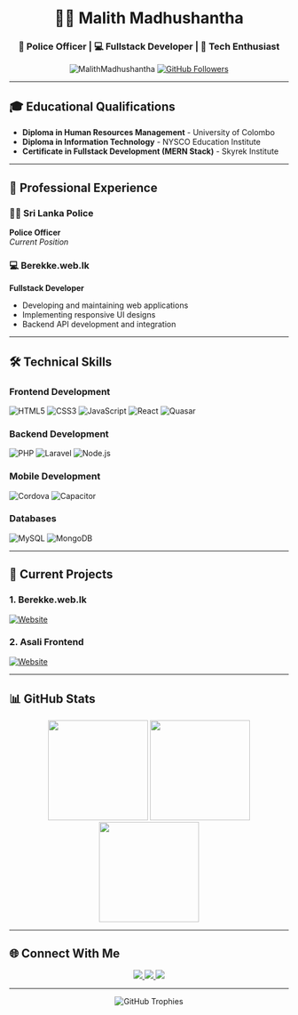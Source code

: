 <h1 align="center">👨‍💻 Malith Madhushantha</h1>
<h3 align="center">🚓 Police Officer | 💻 Fullstack Developer | 🚀 Tech Enthusiast</h3>

<p align="center">
  <img src="https://komarev.com/ghpvc/?username=MalithMadhushantha&label=Profile%20views&color=0e75b6&style=for-the-badge" alt="MalithMadhushantha" />
  <a href="https://github.com/MalithMadhushantha?tab=followers">
    <img src="https://img.shields.io/github/followers/MalithMadhushantha?label=Followers&style=for-the-badge&color=0e75b6" alt="GitHub Followers">
  </a>
</p>

---

## 🎓 Educational Qualifications
- **Diploma in Human Resources Management** - University of Colombo
- **Diploma in Information Technology** - NYSCO Education Institute
- **Certificate in Fullstack Development (MERN Stack)** - Skyrek Institute

---

## 💼 Professional Experience
### 👮‍♂️ Sri Lanka Police
**Police Officer**  
*Current Position*

### 💻 Berekke.web.lk
**Fullstack Developer**  
- Developing and maintaining web applications
- Implementing responsive UI designs
- Backend API development and integration

---

## 🛠️ Technical Skills
### Frontend Development
![HTML5](https://img.shields.io/badge/HTML5-E34F26?style=for-the-badge&logo=html5&logoColor=white)
![CSS3](https://img.shields.io/badge/CSS3-1572B6?style=for-the-badge&logo=css3&logoColor=white)
![JavaScript](https://img.shields.io/badge/JavaScript-F7DF1E?style=for-the-badge&logo=javascript&logoColor=black)
![React](https://img.shields.io/badge/React-61DAFB?style=for-the-badge&logo=react&logoColor=black)
![Quasar](https://img.shields.io/badge/Quasar-1976D2?style=for-the-badge&logo=quasar&logoColor=white)

### Backend Development
![PHP](https://img.shields.io/badge/PHP-777BB4?style=for-the-badge&logo=php&logoColor=white)
![Laravel](https://img.shields.io/badge/Laravel-FF2D20?style=for-the-badge&logo=laravel&logoColor=white)
![Node.js](https://img.shields.io/badge/Node.js-339933?style=for-the-badge&logo=nodedotjs&logoColor=white)

### Mobile Development
![Cordova](https://img.shields.io/badge/Cordova-35434F?style=for-the-badge&logo=apache-cordova&logoColor=E8E8E8)
![Capacitor](https://img.shields.io/badge/Capacitor-119EFF?style=for-the-badge&logo=capacitor&logoColor=white)

### Databases
![MySQL](https://img.shields.io/badge/MySQL-4479A1?style=for-the-badge&logo=mysql&logoColor=white)
![MongoDB](https://img.shields.io/badge/MongoDB-47A248?style=for-the-badge&logo=mongodb&logoColor=white)

---

## 🚀 Current Projects
### 1. Berekke.web.lk
[![Website](https://img.shields.io/badge/Visit-Berekke.web.lk-2ea44f?style=for-the-badge)](https://berekke.web.lk)

### 2. Asali Frontend
[![Website](https://img.shields.io/badge/Visit-Asali_Frontend-2ea44f?style=for-the-badge)](https://asali-frontend.vercel.app/)

---

## 📊 GitHub Stats
<div align="center">
  <img height="180em" src="https://github-readme-stats.vercel.app/api?username=MalithMadhushantha&show_icons=true&theme=radical&include_all_commits=true&count_private=true"/>
  <img height="180em" src="https://github-readme-stats.vercel.app/api/top-langs/?username=MalithMadhushantha&layout=compact&langs_count=8&theme=radical"/>
  <img height="180em" src="https://github-readme-streak-stats.herokuapp.com/?user=MalithMadhushantha&theme=radical"/>
</div>

---

## 🌐 Connect With Me
<p align="center">
  <a href="mailto:malith@example.com">
    <img src="https://img.shields.io/badge/Gmail-D14836?style=for-the-badge&logo=gmail&logoColor=white"/>
  </a>
  <a href="https://linkedin.com/in/malithmadhushantha">
    <img src="https://img.shields.io/badge/LinkedIn-0077B5?style=for-the-badge&logo=linkedin&logoColor=white"/>
  </a>
  <a href="https://twitter.com/malithmadhushantha">
    <img src="https://img.shields.io/badge/Twitter-1DA1F2?style=for-the-badge&logo=twitter&logoColor=white"/>
  </a>
</p>

---

<p align="center">
  <img src="https://github-profile-trophy.vercel.app/?username=MalithMadhushantha&theme=radical&no-frame=true&row=1&column=7" alt="GitHub Trophies" />
</p>
